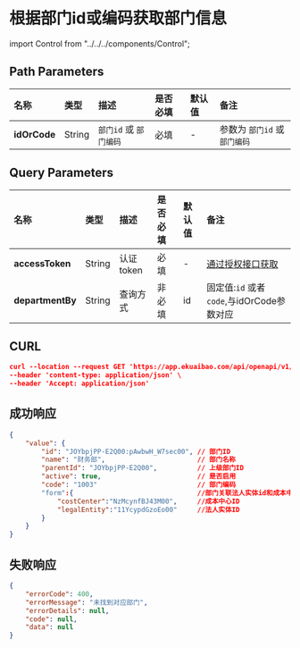 # 根据部门id或编码获取部门信息

import Control from "../../../components/Control";

<Control
method="GET"
url="/api/openapi/v1/departments/$`idOrCode`"
/>

## Path Parameters

| 名称 | 类型 | 描述 | 是否必填 | 默认值 | 备注 |
| :--- | :--- | :--- | :--- |:--- | :--- |
| **idOrCode** | String | `部门id` 或 `部门编码`| 必填 | - | 参数为 `部门id` 或 `部门编码` | 

## Query Parameters

| 名称 | 类型 | 描述 | 是否必填 | 默认值 | 备注 |
| :--- | :--- | :--- | :--- |:--- | :--- |
| **accessToken**  | String | 认证token  | 必填   | -  | [通过授权接口获取](/docs/open-api/getting-started/auth) |
| **departmentBy** | String | 查询方式    | 非必填 | id | 固定值:`id` 或者 `code`,与idOrCode参数对应 |

## CURL
```json
curl --location --request GET 'https://app.ekuaibao.com/api/openapi/v1/departments/$JOYbpjPP-E2Q00:pAwbwH_W7sec00?accessToken=z0wbwXPo6sf400&departmentBy=id' \
--header 'content-type: application/json' \
--header 'Accept: application/json'
```

## 成功响应
```json
{
    "value": {
        "id": "JOYbpjPP-E2Q00:pAwbwH_W7sec00", // 部门ID
        "name": "财务部",                       // 部门名称
        "parentId": "JOYbpjPP-E2Q00",          // 上级部门ID
        "active": true,                        // 是否启用
        "code": "1003"                         // 部门编码
        "form":{                               //部门关联法人实体id和成本中心id
            "costCenter":"NzMcynfBJ43M00",     //成本中心ID
            "legalEntity":"11YcypdGzoEo00"     //法人实体ID
        }
    }
}
```

## 失败响应
```json
{
    "errorCode": 400,
    "errorMessage": "未找到对应部门",
    "errorDetails": null,
    "code": null,
    "data": null
}
```

